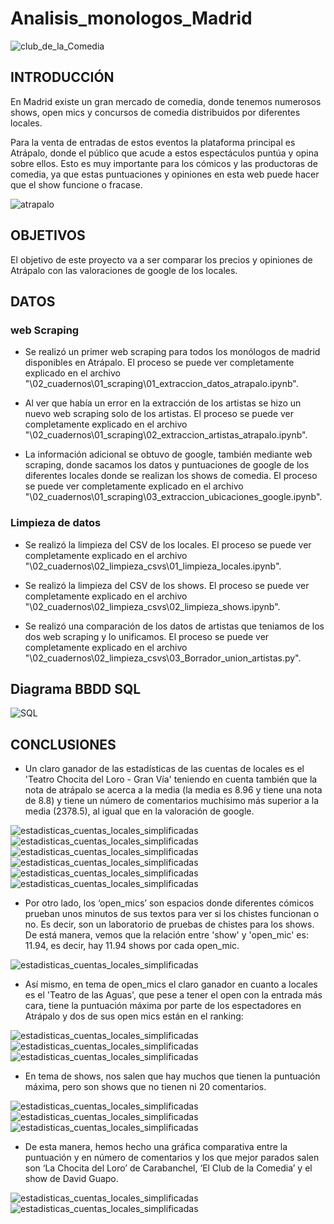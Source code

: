 # Analisis_monologos_Madrid

![club_de_la_Comedia](https://github.com/Stefy-Castillo/ELT_project/blob/main/04_imagenes/imagenes_presentacion/e62296bd-16e5-4073-bfda-f8f958002454_16-9-aspect-ratio_default_0.jpg)

## INTRODUCCIÓN

En Madrid existe un gran mercado de comedia, donde tenemos numerosos shows, open mics y concursos de comedia distribuidos por diferentes locales. 

Para la venta de entradas de estos eventos la plataforma principal es Atrápalo, donde el público que acude a estos espectáculos puntúa y opina sobre ellos. Esto es muy importante para los cómicos y las productoras de comedia, ya que estas puntuaciones y opiniones en esta web puede hacer que el show funcione o fracase.

![atrapalo](https://github.com/Stefy-Castillo/ELT_project/blob/main/04_imagenes/imagenes_presentacion/Ofertas-del-d%C3%ADa-propuesta-de-valor-de-Atr%C3%A1palo-destacada.png)


## OBJETIVOS

El objetivo de este proyecto va a ser comparar los precios y opiniones de Atrápalo con las valoraciones de google de los locales.

## DATOS

### web Scraping

- Se realizó un primer web scraping para todos los monólogos de madrid disponibles en Atrápalo. El proceso se puede ver completamente explicado en el archivo "\02_cuadernos\01_scraping\01_extraccion_datos_atrapalo.ipynb".

- Al ver que había un error en la extracción de los artistas se hizo un nuevo web scraping solo de los artistas. El proceso se puede ver completamente explicado en el archivo "\02_cuadernos\01_scraping\02_extraccion_artistas_atrapalo.ipynb".

- La información adicional se obtuvo de google, también mediante web scraping, donde sacamos los datos y puntuaciones de google de los diferentes locales donde se realizan los shows de comedia. El proceso se puede ver completamente explicado en el archivo "\02_cuadernos\01_scraping\03_extraccion_ubicaciones_google.ipynb".

### Limpieza de datos

- Se realizó la limpieza del CSV de los locales. El proceso se puede ver completamente explicado en el archivo "\02_cuadernos\02_limpieza_csvs\01_limpieza_locales.ipynb".

- Se realizó la limpieza del CSV de los shows. El proceso se puede ver completamente explicado en el archivo "\02_cuadernos\02_limpieza_csvs\02_limpieza_shows.ipynb".

- Se realizó una comparación de los datos de artistas que teniamos de los dos web scraping y lo unificamos. El proceso se puede ver completamente explicado en el archivo "\02_cuadernos\02_limpieza_csvs\03_Borrador_union_artistas.py".


## Diagrama BBDD SQL

![SQL](https://github.com/Stefy-Castillo/ELT_project/blob/main/04_imagenes/Tablas%20monologos.png)

## CONCLUSIONES

- Un claro ganador de las estadísticas de las cuentas de locales es el 'Teatro Chocita del Loro - Gran Vía' teniendo en cuenta también que la nota de atrápalo se acerca a la media (la media es 8.96 y tiene una nota de 8.8) y tiene un número de comentarios muchísimo más superior a la media (2378.5), al igual que en la valoración de google.

![estadisticas_cuentas_locales_simplificadas](https://github.com/Stefy-Castillo/ELT_project/blob/main/04_imagenes/graficas_conclusiones/estadisticas_locales/estadisticas_cuentas_locales_simplificadas.PNG)
![estadisticas_cuentas_locales_simplificadas](https://github.com/Stefy-Castillo/ELT_project/blob/main/04_imagenes/graficas_conclusiones/estadisticas_locales/cuentas_local_valores_maximos.PNG)
![estadisticas_cuentas_locales_simplificadas](https://github.com/Stefy-Castillo/ELT_project/blob/main/04_imagenes/graficas_conclusiones/estadisticas_locales/datos_chocita_del_loro.PNG)
![estadisticas_cuentas_locales_simplificadas](https://github.com/Stefy-Castillo/ELT_project/blob/main/04_imagenes/graficas_conclusiones/estadisticas_locales/comparacion_estadistiscas_completo.PNG)
![estadisticas_cuentas_locales_simplificadas](https://github.com/Stefy-Castillo/ELT_project/blob/main/04_imagenes/graficas_conclusiones/estadisticas_locales/grafica_valoraciones_chocita_atrapalo.PNG)
![estadisticas_cuentas_locales_simplificadas](https://github.com/Stefy-Castillo/ELT_project/blob/main/04_imagenes/graficas_conclusiones/estadisticas_locales/grafica_valoraciones_chocita_google.PNG)


- Por otro lado, los ‘open_mics’ son espacios donde diferentes cómicos prueban unos minutos de sus textos para ver si los chistes funcionan o no. Es decir, son un laboratorio de pruebas de chistes para los shows. De está manera, vemos que la relación entre 'show' y 'open_mic' es: 11.94, es decir, hay 11.94 shows por cada open_mic.

![estadisticas_cuentas_locales_simplificadas](https://github.com/Stefy-Castillo/ELT_project/blob/main/04_imagenes/graficas_conclusiones/porcentajes_open_mics.PNG)

- Así mismo, en tema de open_mics el claro ganador en cuanto a locales es el 'Teatro de las Aguas', que pese a tener el open con la entrada más cara, tiene la puntuación máxima por parte de los espectadores en Atrápalo y dos de sus open mics están en el ranking:

![estadisticas_cuentas_locales_simplificadas](https://github.com/Stefy-Castillo/ELT_project/blob/main/04_imagenes/estadisticas_open_mics/top_open_mics.PNG)
![estadisticas_cuentas_locales_simplificadas](https://github.com/Stefy-Castillo/ELT_project/blob/main/04_imagenes/estadisticas_open_mics/datos_estadisticas_opens_teatro_de_las_aguas.PNG)
![estadisticas_cuentas_locales_simplificadas](https://github.com/Stefy-Castillo/ELT_project/blob/main/04_imagenes/estadisticas_open_mics/grafica_estadisticas_teatro%20de%20las%20aguas.PNG)

- En tema de shows, nos salen que hay muchos que tienen la puntuación máxima, pero son shows que no tienen ni 20 comentarios.

![estadisticas_cuentas_locales_simplificadas](https://github.com/Stefy-Castillo/ELT_project/blob/main/04_imagenes/estadisticas_shows/estadisticas_shows.PNG)
![estadisticas_cuentas_locales_simplificadas](https://github.com/Stefy-Castillo/ELT_project/blob/main/04_imagenes/estadisticas_shows/top_shows.PNG)
![estadisticas_cuentas_locales_simplificadas](https://github.com/Stefy-Castillo/ELT_project/blob/main/04_imagenes/estadisticas_shows/shows_mayor%20nota.PNG)

- De esta manera, hemos hecho una gráfica comparativa entre la puntuación y en número de comentarios y los que mejor parados salen son ‘La Chocita del Loro’ de Carabanchel,  ‘El Club de la Comedia’ y el show de David Guapo.

![estadisticas_cuentas_locales_simplificadas](https://github.com/Stefy-Castillo/ELT_project/blob/main/04_imagenes/estadisticas_shows/estadisticas_notas_shows.PNG)
![estadisticas_cuentas_locales_simplificadas](https://github.com/Stefy-Castillo/ELT_project/blob/main/04_imagenes/imagenes_presentacion/david.png)
